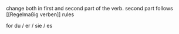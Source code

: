 change both in first and second part of the verb.
second part follows [[Regelmaßig verben]] rules

for du / er / sie / es 
